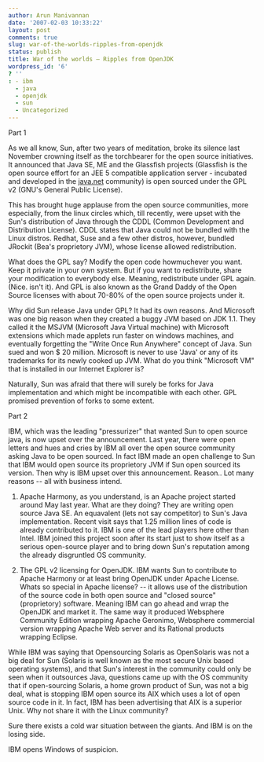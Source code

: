 ```yaml
---
author: Arun Manivannan
date: '2007-02-03 10:33:22'
layout: post
comments: true
slug: war-of-the-worlds-ripples-from-openjdk
status: publish
title: War of the worlds — Ripples from OpenJDK
wordpress_id: '6'
? ''
: - ibm
  - java
  - openjdk
  - sun
  - Uncategorized
---
```


Part 1

As we all know, Sun, after two years of meditation, broke its silence last
November crowning itself as the torchbearer for the open source initiatives.
It announced that Java SE, ME and the Glassfish projects (Glassfish is the
open source effort for an JEE 5 compatible application server - incubated and
developed in the [java.net][1] community) is open sourced under the GPL v2
(GNU's General Public License).

This has brought huge applause from the open source communities, more
especially, from the linux circles which, till recently, were upset with the
Sun's distribution of Java through the CDDL (Common Development and
Distribution License). CDDL states that Java could not be bundled with the
Linux distros. Redhat, Suse and a few other distros, however, bundled JRockit
(Bea's proprietory JVM), whose license allowed redistribution.

What does the GPL say? Modify the open code howmuchever you want. Keep it
private in your own system. But if you want to redistribute, share your
modification to everybody else. Meaning, redistribute under GPL again. (Nice.
isn't it). And GPL is also known as the Grand Daddy of the Open Source
licenses with about 70-80% of the open source projects under it.

Why did Sun release Java under GPL? It had its own reasons. And Microsoft was
one big reason when they created a buggy JVM based on JDK 1.1. They called it
the MSJVM (Microsoft Java Virtual machine) with Microsoft extensions which
made applets run faster on windows machines, and eventually forgetting the
"Write Once Run Anywhere" concept of Java. Sun sued and won $ 20 million.
Microsoft is never to use 'Java' or any of its trademarks for its newly cooked
up JVM. What do you think "Microsoft VM" that is installed in our Internet
Explorer is?

Naturally, Sun was afraid that there will surely be forks for Java
implementation and which might be incompatible with each other. GPL promised
prevention of forks to some extent.

Part 2

IBM, which was the leading "pressurizer" that wanted Sun to open source java,
is now upset over the announcement. Last year, there were open letters and
hues and cries by IBM all over the open source community asking Java to be
open sourced. In fact IBM made an open challenge to Sun that IBM would open
source its proprietory JVM if Sun open sourced its version. Then why is IBM
upset over this announcement. Reason.. Lot many reasons -- all with business
intend.

1) Apache Harmony, as you understand, is an Apache project started around May
last year. What are they doing? They are writing open source Java SE. An
equavalent (lets not say competitor) to Sun's Java implementation. Recent
visit says that 1.25 million lines of code is already contributed to it. IBM
is one of the lead players here other than Intel. IBM joined this project soon
after its start just to show itself as a serious open-source player and to
bring down Sun's reputation among the already disgruntled OS community.

2) The GPL v2 licensing for OpenJDK. IBM wants Sun to contribute to Apache
Harmony or at least bring OpenJDK under Apache License. Whats so special in
Apache license? -- it allows use of the distribution of the source code in
both open source and "closed source" (proprietory) software. Meaning IBM can
go ahead and wrap the OpenJDK and market it. The same way it produced
Websphere Community Edition wrapping Apache Geronimo, Websphere commercial
version wrapping Apache Web server and its Rational products wrapping Eclipse.

While IBM was saying that Opensourcing Solaris as OpenSolaris was not a big
deal for Sun (Solaris is well known as the most secure Unix based operating
systems), and that Sun's interest in the community could only be seen when it
outsources Java, questions came up with the OS community that if open-sourcing
Solaris, a home grown product of Sun, was not a big deal, what is stopping IBM
open source its AIX which uses a lot of open source code in it. In fact, IBM
has been advertising that AIX is a superior Unix. Why not share it with the
Linux community?

Sure there exists a cold war situation between the giants. And IBM is on the
losing side.

IBM opens Windows of suspicion.

   [1]: http://java.net/

